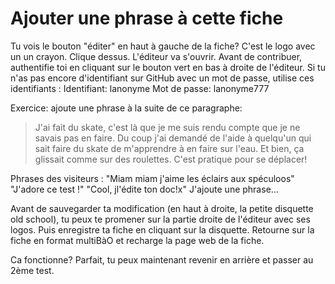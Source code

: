# Ajouter une phrase à cette fiche

Tu vois le bouton "éditer" en haut à gauche de la fiche?
C'est le logo avec un un crayon.
Clique dessus.
L'éditeur va s'ouvrir.
Avant de contribuer, authentifie toi en cliquant sur le bouton vert en bas à droite de l'éditeur.
Si tu n'as pas encore d'identifiant sur GitHub avec un mot de passe, utilise ces identifiants : 
Identifiant: lanonyme
Mot de passe: lanonyme777

Exercice: ajoute une phrase à la suite de ce paragraphe:
> J'ai fait du skate, c'est là que je me suis rendu compte que je ne savais pas en faire. Du coup j'ai demandé de l'aide à quelqu'un qui sait faire du skate de m'apprendre à en faire sur l'eau. Et bien, ça glissait comme sur des roulettes. C'est pratique pour se déplacer!


Phrases des visiteurs : 
"Miam miam j'aime les éclairs aux spéculoos"
"J'adore ce test !"
"Cool, jl'édite ton doc!x"
J'ajoute une phrase...

Avant de sauvegarder ta modification (en haut à droite, la petite disquette old school), tu peux te promener sur la partie droite de l'éditeur avec ses logos. Puis enregistre ta fiche en cliquant sur la disquette. 
Retourne sur la fiche en format multiBàO et recharge la page web de la fiche.

Ca fonctionne? Parfait, tu peux maintenant revenir en arrière et passer au 2ème test.
